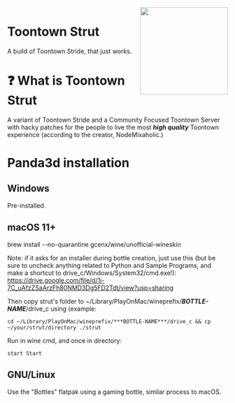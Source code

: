 <img src="resources/phase_3/etc/icon.ico" align="right" width="200"/>

# Toontown Strut
A build of Toontown Stride, that just works.

# ❓ What is Toontown Strut
A variant of Toontown Stride and a Community Focused Toontown Server with hacky patches for the people to live the most ***high quality*** Toontown experience (according to the creator, NodeMixaholic.)

# Panda3d installation

## Windows
Pre-installed.

## macOS 11+
brew install --no-quarantine gcenx/wine/unofficial-wineskin

Note: if it asks for an installer during bottle creation, just use this (but be sure to uncheck anything related to Python and Sample Programs, and make a shortcut to drive_c/Windows/System32/cmd.exe!):
https://drive.google.com/file/d/1i-7C_uAfzZSaArzFh80NMD3Dg5FD2Tdt/view?usp=sharing

Then copy strut's folder to ~/Library/PlayOnMac/wineprefix/***BOTTLE-NAME***/drive_c using (example:
```shell
cd ~/Library/PlayOnMac/wineprefix/***BOTTLE-NAME***/drive_c && cp ~/your/strut/directory ./strut
```

Run in wine cmd, and once in directory:
```
start Start
```



## GNU/Linux

Use the "Bottles" flatpak using a gaming bottle, similar process to macOS.
